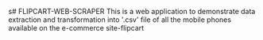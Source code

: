 s# FLIPCART-WEB-SCRAPER
This is a web application to demonstrate  data extraction and transformation into '.csv' file of all the mobile phones available on the e-commerce site-flipcart 
